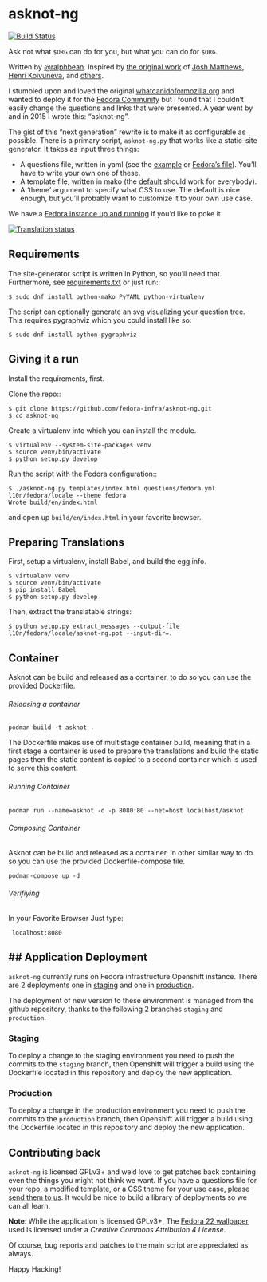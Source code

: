 # asknot-ng

[![Build Status](https://travis-ci.org/fedora-infra/asknot-ng.svg)](https://travis-ci.org/fedora-infra/asknot-ng)

Ask not what `$ORG` can do for you, but what you can do for `$ORG`.

Written by [@ralphbean][threebean].  Inspired by [the original work][wcidfm] of
[Josh Matthews][jdm], [Henri Koivuneva][wham], and [others][asknot-contribs].

I stumbled upon and loved the original [whatcanidoformozilla.org][wcidfm] and
wanted to deploy it for the [Fedora Community][fedora] but I found that I
couldn’t easily change the questions and links that were presented.  A year
went by and in 2015 I wrote this:  “asknot-ng”.

The gist of this “next generation” rewrite is to make it as configurable as
possible.  There is a primary script, ``asknot-ng.py``
that works like a static-site generator.  It takes as input three things:

- A questions file, written in yaml (see the [example][example-questions] or
  [Fedora’s file][fedora-questions]).  You’ll have to write your own one of
  these.
- A template file, written in mako (the [default][default-template] should work
  for everybody).
- A ‘theme’ argument to specify what CSS to use.  The default is nice enough,
  but you’ll probably want to customize it to your own use case.

We have a [Fedora instance up and running][wcidff] if you’d like to poke it.

[![Translation status](https://translate.fedoraproject.org/widgets/fedora-infra/-/asknot-ng/287x66-grey.png)](https://translate.fedoraproject.org/engage/fedora-infra/?utm_source=widget)

## Requirements

The site-generator script is written in Python, so you’ll need that.
Furthermore, see [requirements.txt][requirements] or just run::

    $ sudo dnf install python-mako PyYAML python-virtualenv

The script can optionally generate an svg visualizing your question tree.  This
requires pygraphviz which you could install like so:

    $ sudo dnf install python-pygraphviz

## Giving it a run

Install the requirements, first.

Clone the repo::

    $ git clone https://github.com/fedora-infra/asknot-ng.git
    $ cd asknot-ng

Create a virtualenv into which you can install the module.

    $ virtualenv --system-site-packages venv
    $ source venv/bin/activate
    $ python setup.py develop

Run the script with the Fedora configuration::

    $ ./asknot-ng.py templates/index.html questions/fedora.yml l10n/fedora/locale --theme fedora
    Wrote build/en/index.html

and open up `build/en/index.html` in your favorite browser.

## Preparing Translations

First, setup a virtualenv, install Babel, and build the egg info.

    $ virtualenv venv
    $ source venv/bin/activate
    $ pip install Babel
    $ python setup.py develop

Then, extract the translatable strings:

    $ python setup.py extract_messages --output-file l10n/fedora/locale/asknot-ng.pot --input-dir=.

## Container

Asknot can be build and released as a container, to do so you can use the provided Dockerfile.

###### Releasing a container

```
podman build -t asknot .
```

The Dockerfile makes use of multistage container build, meaning that in a first stage a container is used to prepare the translations and build the static pages then the static content is copied to a second container which is used to serve this content.

###### Running Container

```
podman run --name=asknot -d -p 8080:80 --net=host localhost/asknot
```

###### Composing Container

Asknot can be build and released as a container, in other similar way to do so you can use the provided Dockerfile-compose file.

```
podman-compose up -d
```

###### Verifiying

In your Favorite Browser Just type:

```
 localhost:8080
```

## ## Application Deployment

``asknot-ng`` currently runs on Fedora infrastructure Openshift instance. There are 2 deployments one in [staging] and one in [production].

The deployment of new version to these environment is managed from the github repository, thanks to the following 2 branches ``staging`` and ``production``.

### Staging

To deploy a change to the staging environment you need to push the commits to the ``staging`` branch, then Openshift will trigger a build using the Dockerfile located
in this repository and deploy the new application.

### Production

To deploy a change in the production environment you need to push the commits to the ``production`` branch, then Openshift will trigger a build using the Dockerfile located
in this repository and deploy the new application.

## Contributing back

``asknot-ng`` is licensed GPLv3+ and we’d love to get patches back containing
even the things you might not think we want.  If you have a questions file for
your repo, a modified template, or a CSS theme for your use case, please
[send them to us][patches].  It would be nice to build a library of deployments
so we can all learn.

**Note**: While the application is licensed GPLv3+, The [Fedora 22 wallpaper](static/themes/fedora/img/background.png) used is licensed under a *Creative Commons Attribution 4 License*.

Of course, bug reports and patches to the main script are appreciated as
always.

Happy Hacking!

[threebean]: http://threebean.org
[fedora]: http://getfedora.org
[example-questions]: https://github.com/fedora-infra/asknot-ng/blob/develop/questions/example.yml
[fedora-questions]: https://github.com/fedora-infra/asknot-ng/blob/develop/questions/fedora.yml
[default-template]: https://github.com/fedora-infra/asknot-ng/blob/develop/templates/index.html
[requirements]: https://github.com/fedora-infra/asknot-ng/blob/develop/requirements.txt
[patches]: https://help.github.com/articles/editing-files-in-another-user-s-repository/
[wcidfm]: http://whatcanidoformozilla.org
[wcidff]: http://whatcanidoforfedora.org
[jdm]: http://www.joshmatthews.net
[wham]: http://wham.fi
[asknot-contribs]: https://github.com/jdm/asknot/contributors
[staging]: https://stg.whatcanidoforfedora.org/
[production]: https://whatcanidoforfedora.org/
